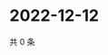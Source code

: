 # 2022-12-12

共 0 条

<!-- BEGIN WEIBO -->
<!-- 最后更新时间 Mon Dec 12 2022 17:14:43 GMT+0800 (China Standard Time) -->

<!-- END WEIBO -->
